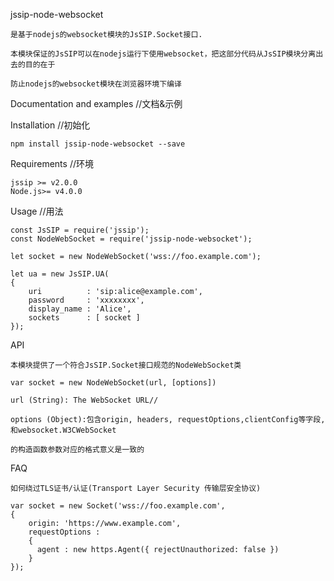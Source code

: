 jssip-node-websocket

	是基于nodejs的websocket模块的JsSIP.Socket接口.
	
	本模块保证的JsSIP可以在nodejs运行下使用websocket，把这部分代码从JsSIP模块分离出去的目的在于
	
	防止nodejs的websocket模块在浏览器环境下编译
	
Documentation and examples //文档&示例

Installation //初始化 

	npm install jssip-node-websocket --save
	
Requirements //环境

	jssip >= v2.0.0
	Node.js>= v4.0.0
	
Usage //用法

	const JsSIP = require('jssip');
	const NodeWebSocket = require('jssip-node-websocket');

	let socket = new NodeWebSocket('wss://foo.example.com');

	let ua = new JsSIP.UA(
	{
		uri          : 'sip:alice@example.com',
		password     : 'xxxxxxxx',
		display_name : 'Alice',
		sockets      : [ socket ]
	});

API
	
	本模块提供了一个符合JsSIP.Socket接口规范的NodeWebSocket类
	
	var socket = new NodeWebSocket(url, [options])
	
	url (String): The WebSocket URL//
	
	options (Object):包含origin, headers, requestOptions,clientConfig等字段,和websocket.W3CWebSocket
	
	的构造函数参数对应的格式意义是一致的
	
FAQ 

	如何绕过TLS证书/认证(Transport Layer Security 传输层安全协议)
	
	var socket = new Socket('wss://foo.example.com',
    {
		origin: 'https://www.example.com',
		requestOptions :
		{
		  agent : new https.Agent({ rejectUnauthorized: false })
		}
	});
  
  
